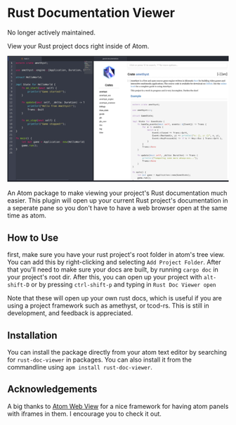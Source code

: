 # Rust Documentation Viewer

No longer actively maintained.

View your Rust project docs right inside of Atom.

[![apm](https://raw.githubusercontent.com/surrsurus/atom-rust-doc-viewer/master/media/screenshot.png)](https://atom.io/packages/rust-doc-viewer)

An Atom package to make viewing your project's Rust documentation much easier. This plugin will open up your current Rust project's documentation in a seperate pane so you don't have to have a web browser open at the same time as atom.

## How to Use
first, make sure you have your rust project's root folder in atom's tree view. You can add this by right-clicking and selecting `Add Project Folder`. After that you'll need to make sure your docs are built, by running `cargo doc` in your project's root dir. After this, you can open up your project with `alt-shift-D` or by pressing `ctrl-shift-p` and typing in `Rust Doc Viewer open`

Note that these will open up your own rust docs, which is useful if you are using a project framework such as amethyst, or tcod-rs. This is still in development, and feedback is appreciated.

## Installation

You can install the package directly from your atom text editor by searching for `rust-doc-viewer` in packages. You can also install it from the commandline using `apm install rust-doc-viewer`.

## Acknowledgements

A big thanks to [Atom Web View](https://github.com/gabceb/atom-web-view) for a nice framework for having atom panels with iframes in them. I encourage you to check it out.
